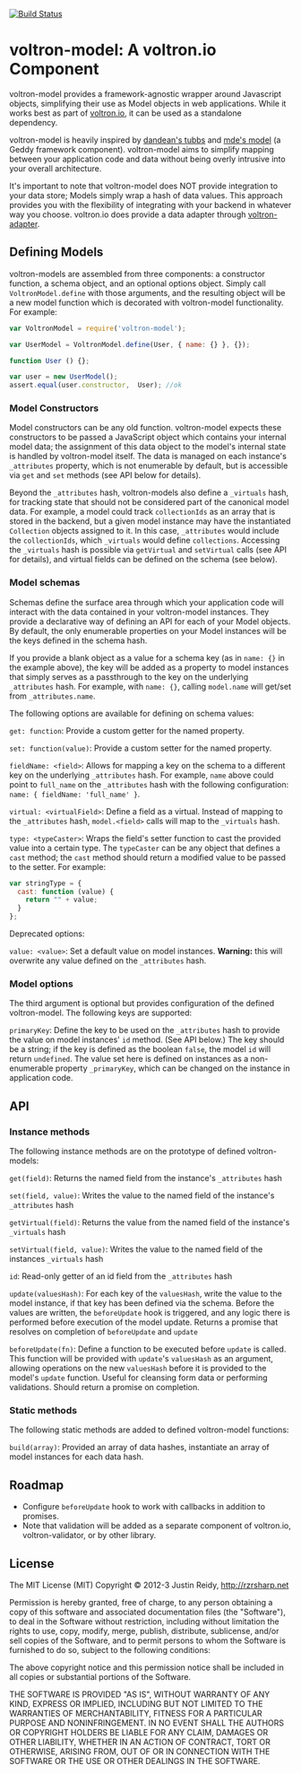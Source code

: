 [![Build Status](https://travis-ci.org/jmreidy/VoltronModel.png)](https://travis-ci.org/jmreidy/VoltronModel)

# voltron-model: A voltron.io Component

voltron-model provides a framework-agnostic wrapper around Javascript objects,
simplifying their use as Model objects in web applications. While it works best
as part of [voltron.io](https://github.com/jmreidy/voltron.io), it can be used
as a standalone dependency.

voltron-model is heavily inspired by [dandean's tubbs](https://github.com/dandean/tubbs)
and [mde's model](https://github.com/mde/model) (a Geddy framework component).
voltron-model aims to simplify mapping between your application code and data without being
overly intrusive into your overall architecture.

It's important to note that voltron-model does NOT provide integration to your data store;
Models simply wrap a hash of data values. This approach provides you with the flexibility of
integrating with your backend in whatever way you choose. voltron.io does provide a data adapter
through [voltron-adapter](https://github.com/jmreidy/voltron-adapter).

## Defining Models

voltron-models are assembled from three components: a constructor function,
a schema object, and an optional options object. Simply call `VoltronModel.define`
with those arguments, and the resulting object will be a new model function which
is decorated with voltron-model functionality. For example:

```javascript
var VoltronModel = require('voltron-model');

var UserModel = VoltronModel.define(User, { name: {} }, {});

function User () {};

var user = new UserModel();
assert.equal(user.constructor,  User); //ok
```

### Model Constructors

Model constructors can be any old function. voltron-model expects these constructors to be passed
a JavaScript object which contains your internal model data; the assignment of this data object
to the model's internal state is handled by voltron-model itself. The data is managed
on each instance's `_attributes` property, which is not enumerable by default, but is accessible via
`get` and `set` methods (see API below for details).

Beyond the `_attributes` hash, voltron-models also define a `_virtuals`
hash, for tracking state that should not be considered part of the canonical model data. For example,
a model could track `collectionIds` as an array that is stored in the backend, but a given model instance
may have the instantiated `Collection` objects assigned to it. In this case, `_attributes` would include
the `collectionIds`, which `_virtuals` would define `collections`. Accessing the `_virtuals` hash
is possible via `getVirtual` and `setVirtual` calls (see API for details), and virtual fields
can be defined on the schema (see below).

### Model schemas

Schemas define the surface area through which your application code will interact with the data
contained in your voltron-model instances. They provide a declarative way of defining an API
for each of your Model objects. By default, the only enumerable properties on your Model instances
will be the keys defined in the schema hash.

If you provide a blank object as a value for a schema key (as in `name: {}` in the example above),
the key will be added as a property to model instances that simply serves as a passthrough to the
key on the underlying `_attributes` hash. For example, with `name: {}`, calling `model.name` will
get/set from `_attributes.name`.

The following options are available for defining on schema values:

`get: function`: Provide a custom getter for the named property.

`set: function(value)`: Provide a custom setter for the named property.

`fieldName: <field>`: Allows for mapping a key on the schema to a different key on the underlying
`_attributes` hash. For example, `name` above could point to `full_name` on the `_attributes` hash
with the following configuration: `name: { fieldName: 'full_name' }`.

`virtual: <virtualField>`: Define a field as a virtual. Instead of mapping to the `_attributes` hash,
`model.<field>` calls will map to the `_virtuals` hash.

`type: <typeCaster>`: Wraps the field's setter function to cast the provided value into a certain type.
The `typeCaster` can be any object that defines a `cast` method; the `cast` method should return a modified
value to be passed to the setter. For example:
```javascript
var stringType = {
  cast: function (value) {
    return "" + value;
  }
};
```


Deprecated options:

`value: <value>`: Set a default value on model instances. **Warning:** this will overwrite
any value defined on the `_attributes` hash.


### Model options

The third argument is optional but provides configuration of the defined voltron-model. The
following keys are supported:

`primaryKey`: Define the key to be used on the `_attributes` hash to provide the value on
model instances' `id` method. (See API below.) The key should be a string; if the key is
defined as the boolean `false`, the model `id` will return `undefined`. The value set here
is defined on instances as a non-enumerable property `_primaryKey`, which can be changed on
the instance in application code.


## API

### Instance methods

The following instance methods are on the prototype of defined voltron-models:

`get(field)`: Returns the named field from the instance's `_attributes` hash

`set(field, value)`: Writes the value to the named field of the instance's `_attributes` hash

`getVirtual(field)`: Returns the value from the named field of the instance's `_virtuals` hash

`setVirtual(field, value)`: Writes the value to the named field of the instances `_virtuals` hash

`id`: Read-only getter of an id field from the `_attributes` hash

`update(valuesHash)`: For each key of the `valuesHash`, write the value to the model instance,
if that key has been defined via the schema. Before the values are written, the `beforeUpdate`
hook is triggered, and any logic there is performed before execution of the model update. Returns
a promise that resolves on completion of `beforeUpdate` and `update`

`beforeUpdate(fn)`: Define a function to be executed before `update` is called.  This function will be
provided with `update`'s `valuesHash` as an argument, allowing operations on the new `valuesHash`
before it is provided to the model's `update` function.
Useful for cleansing form data or performing validations. Should return a promise on completion.

### Static methods

The following static methods are added to defined voltron-model functions:

`build(array)`: Provided an array of data hashes, instantiate an array of model instances for
each data hash.

## Roadmap

* Configure `beforeUpdate` hook to work with callbacks in addition to promises.
* Note that validation will be added as a separate component of voltron.io, voltron-validator,
or by other library.

## License
The MIT License (MIT)
Copyright &copy; 2012-3 Justin Reidy, http://rzrsharp.net

Permission is hereby granted, free of charge, to any person obtaining a copy
of this software and associated documentation files (the "Software"), to deal
in the Software without restriction, including without limitation the rights
to use, copy, modify, merge, publish, distribute, sublicense, and/or sell
copies of the Software, and to permit persons to whom the Software is
furnished to do so, subject to the following conditions:

The above copyright notice and this permission notice shall be included in
all copies or substantial portions of the Software.

THE SOFTWARE IS PROVIDED "AS IS", WITHOUT WARRANTY OF ANY KIND, EXPRESS OR
IMPLIED, INCLUDING BUT NOT LIMITED TO THE WARRANTIES OF MERCHANTABILITY,
FITNESS FOR A PARTICULAR PURPOSE AND NONINFRINGEMENT. IN NO EVENT SHALL THE
AUTHORS OR COPYRIGHT HOLDERS BE LIABLE FOR ANY CLAIM, DAMAGES OR OTHER
LIABILITY, WHETHER IN AN ACTION OF CONTRACT, TORT OR OTHERWISE, ARISING FROM,
OUT OF OR IN CONNECTION WITH THE SOFTWARE OR THE USE OR OTHER DEALINGS IN
THE SOFTWARE.









